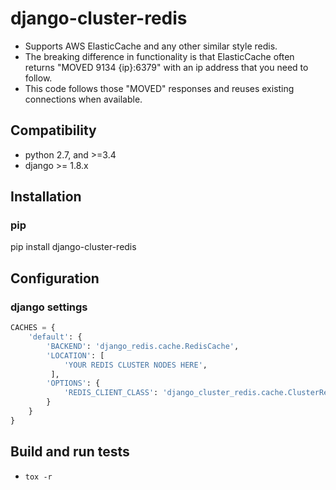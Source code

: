 # django-cluster-redis
- Supports AWS ElasticCache and any other similar style redis.
- The breaking difference in functionality is that ElasticCache often returns "MOVED 9134 {ip}:6379" with an ip address that you need to follow.
- This code follows those "MOVED" responses and reuses existing connections when available.

## Compatibility
- python 2.7, and >=3.4
- django >= 1.8.x

## Installation

### pip
pip install django-cluster-redis


## Configuration

### django settings

```python
CACHES = {
    'default': {
        'BACKEND': 'django_redis.cache.RedisCache',
        'LOCATION': [
            'YOUR REDIS CLUSTER NODES HERE',
         ],
        'OPTIONS': {
            'REDIS_CLIENT_CLASS': 'django_cluster_redis.cache.ClusterRedis',
        }
    }
}
```


## Build and run tests

- `tox -r`
